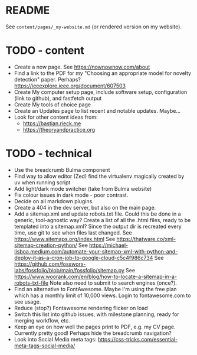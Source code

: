 # README

See `content/pages/_my-website.md` (or rendered version on my website).

# TODO - content

- Create a now page. See https://nownownow.com/about
- Find a link to the PDF for my "Choosing an appropriate model for novelty detection" paper.
  Perhaps? https://ieeexplore.ieee.org/document/607503
- Create My computer setup page, include software setup, configuration (link to github), and fastfetch output
- Create My tools of choice page
- Create an Updates page to list recent and notable updates. Maybe...
- Look for other content ideas from:
   - https://bastian.rieck.me
   - https://theoryandpractice.org

# TODO - technical

- Use the breadcrumb Bulma component
- Find way to allow editor (Zed) find the virtualenv magically created by uv when running script
- Add light/dark mode switcher (take from Bulma website)
- Fix colour issues in dark mode - poor contrast.
- Decide on all markdown plugins.
- Create a 404 in the dev server, but also on the main page.
- Add a sitemap.xml and update robots.txt file.
  Could this be done in a generic, tool-agnostic way? Create a list of all the .html files, ready to be templated into a sitemap.xml?
  Since the output dir is recreated every time, use git to see when files last changed.
  See https://www.sitemaps.org/index.html
  See https://thatware.co/xml-sitemap-creation-python/
  See https://michael-lisboa.medium.com/automate-your-sitemap-xml-with-python-and-deploy-it-as-a-cron-job-to-google-cloud-c5c4f986c734
  See https://github.com/fossworx-labs/fossfolio/blob/main/fossfolio/sitemap.py
  See https://www.woorank.com/en/blog/how-to-locate-a-sitemap-in-a-robots-txt-file
  Note also need to submit to search engines (once?).
- Find an alternative to FontAwesome. Maybe
  I'm using the free plan which has a monthly limit of 10,000 views.
  Login to fontawesome.com to see usage.
- Reduce (stop?) Fontawesome rendering flicker on load
- Switch this list into github issues, with milestone planning, ready for merging workflow, etc.
- Keep an eye on how well the pages print to PDF, e.g. my CV page. Currently pretty good!
  Perhaps hide the breadcrumb navigation?
- Look into Social Media meta tags: https://css-tricks.com/essential-meta-tags-social-media/
